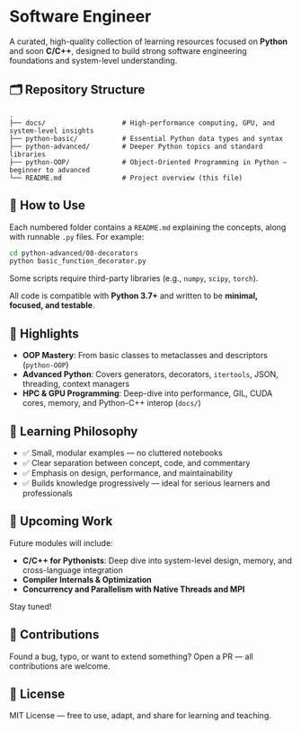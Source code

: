 # Software Engineer

A curated, high-quality collection of learning resources focused on **Python** and soon **C/C++**, designed to build strong software engineering foundations and system-level understanding.

## 🗂️ Repository Structure

```text
.
├── docs/                   # High-performance computing, GPU, and system-level insights
├── python-basic/           # Essential Python data types and syntax
├── python-advanced/        # Deeper Python topics and standard libraries
├── python-OOP/             # Object-Oriented Programming in Python — beginner to advanced
└── README.md               # Project overview (this file)
```

## 🚀 How to Use

Each numbered folder contains a `README.md` explaining the concepts, along with runnable `.py` files. For example:

```bash
cd python-advanced/08-decorators
python basic_function_decorator.py
```

Some scripts require third-party libraries (e.g., `numpy`, `scipy`, `torch`).

All code is compatible with **Python 3.7+** and written to be **minimal, focused, and testable**.

## 📘 Highlights

- **OOP Mastery**: From basic classes to metaclasses and descriptors (`python-OOP`)
- **Advanced Python**: Covers generators, decorators, `itertools`, JSON, threading, context managers
- **HPC & GPU Programming**: Deep-dive into performance, GIL, CUDA cores, memory, and Python-C++ interop (`docs/`)

## 🎯 Learning Philosophy

- ✅ Small, modular examples — no cluttered notebooks
- ✅ Clear separation between concept, code, and commentary
- ✅ Emphasis on design, performance, and maintainability
- ✅ Builds knowledge progressively — ideal for serious learners and professionals

## 🔧 Upcoming Work

Future modules will include:

- **C/C++ for Pythonists**: Deep dive into system-level design, memory, and cross-language integration
- **Compiler Internals & Optimization**
- **Concurrency and Parallelism with Native Threads and MPI**

Stay tuned!

## 🤝 Contributions

Found a bug, typo, or want to extend something? Open a PR — all contributions are welcome.

## 📄 License

MIT License — free to use, adapt, and share for learning and teaching.
